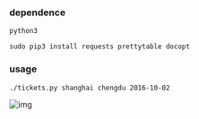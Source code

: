 
### dependence

`python3`

`sudo pip3 install requests prettytable docopt`

### usage

`./tickets.py shanghai chengdu 2016-10-02`

![img](https://github.com/YeXiaoRain/BoringCode/raw/master/12306/img.png)
